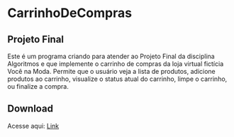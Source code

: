 # CarrinhoDeCompras

## Projeto Final

Este é um programa criando para atender ao Projeto Final da disciplina Algoritmos e que implemente o carrinho de compras da loja virtual fictícia Você na Moda. 
Permite que o usuário veja a lista de produtos, adicione produtos ao carrinho, visualize o status atual do carrinho, limpe o carrinho, ou finalize a compra.

## Download
Acesse aqui: [Link](CarrinhoDeCompras.zip)